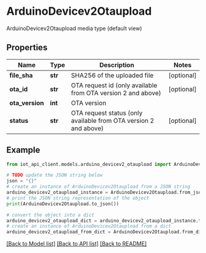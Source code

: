 # ArduinoDevicev2Otaupload

ArduinoDevicev2Otaupload media type (default view)

## Properties

Name | Type | Description | Notes
------------ | ------------- | ------------- | -------------
**file_sha** | **str** | SHA256 of the uploaded file | [optional] 
**ota_id** | **str** | OTA request id (only available from OTA version 2 and above) | [optional] 
**ota_version** | **int** | OTA version | 
**status** | **str** | OTA request status (only available from OTA version 2 and above) | [optional] 

## Example

```python
from iot_api_client.models.arduino_devicev2_otaupload import ArduinoDevicev2Otaupload

# TODO update the JSON string below
json = "{}"
# create an instance of ArduinoDevicev2Otaupload from a JSON string
arduino_devicev2_otaupload_instance = ArduinoDevicev2Otaupload.from_json(json)
# print the JSON string representation of the object
print(ArduinoDevicev2Otaupload.to_json())

# convert the object into a dict
arduino_devicev2_otaupload_dict = arduino_devicev2_otaupload_instance.to_dict()
# create an instance of ArduinoDevicev2Otaupload from a dict
arduino_devicev2_otaupload_from_dict = ArduinoDevicev2Otaupload.from_dict(arduino_devicev2_otaupload_dict)
```
[[Back to Model list]](../README.md#documentation-for-models) [[Back to API list]](../README.md#documentation-for-api-endpoints) [[Back to README]](../README.md)


